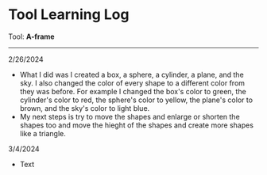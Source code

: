 # Tool Learning Log

Tool: **A-frame**

---

2/26/2024
* What I did was I created a box, a sphere, a cylinder, a plane, and the sky. I also changed the color of every shape to a different color from they was before. For example I changed the box's color to green, the cylinder's color to red, the sphere's color to yellow, the plane's color to brown, and the sky's color to light blue.
* My next steps is try to move the shapes and enlarge or shorten the shapes too and move the hieght of the shapes and create more shapes like a triangle.

3/4/2024
* Text
